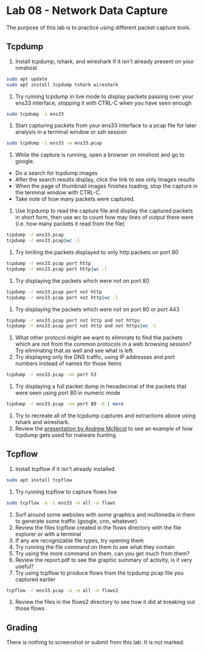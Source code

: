 # Lab 08 - Network Data Capture

The purpose of this lab is to practice using different packet capture tools.

## Tcpdump
1. Install tcpdump, tshark, and wireshark if it isn't already present on your nmshost
```bash
sudo apt update
sudo apt install tcpdump tshark wireshark
```
1. Try running tcpdump in live mode to display packets passing over your ens33 interface, stopping it with CTRL-C when you have seen enough
```bash
sudo tcpdump -i ens33
```
1. Start capturing packets from your ens33 interface to a pcap file for later analysis in a terminal window or ssh session
```bash
sudo tcpdump -i ens33 -w ens33.pcap
```
1. While the capture is running, open a browser on nmshost and go to google.
  * Do a search for tcpdump images
  * After the search results display, click the link to see only Images results
  * When the page of thumbnail images finishes loading, stop the capture in the terminal window with CTRL-C.
  * Take note of how many packets were captured.
1. Use tcpdump to read the capture file and display the captured packets in short form, then use wc to count how may lines of output there were (i.e. how many packets it read from the file)
```bash
tcpdump -r ens33.pcap
tcpdump -r ens33.pcap|wc -l
```
1. Try limiting the packets displayed to only http packets on port 80
```bash
tcpdump -r ens33.pcap port http
tcpdump -r ens33.pcap port http|wc -l
```
1. Try displaying the packets which were not on port 80
```bash
tcpdump -r ens33.pcap port not http
tcpdump -r ens33.pcap port not http|wc -l
```
1. Try displaying the packets which were not on port 80 or port 443
```bash
tcpdump -r ens33.pcap port not http and not https
tcpdump -r ens33.pcap port not http and not https|wc -l
```
1. What other protocol might we want to eliminate to find the packets which are not from the common protocols in a web browsing session? Try eliminating that as well and see what is left.
1. Try displaying only the DNS traffic, using IP addresses and port numbers instead of names for those items
```bash
tcpdump -r ens33.pcap -nn port 53
```
1. Try displaying a full packet dump in hexadecimal of the packets that were seen using port 80 in numeric mode
```bash
tcpdump -r ens33.pcap -nn port 80 -X | more
```
1. Try to recreate all of the tcpdump captures and extractions above using tshark and wireshark.
1. Review the [presentation by Andrew McNicol](https://www.slideshare.net/j0b1n/tcpdump-hunter) to see an example of how tcpdump gets used for malware hunting

## Tcpflow
1. Install tcpflow if it isn't already installed
```bash
sudo apt install tcpflow
```
1. Try running tcpflow to capture flows live
```bash
sudo tcpflow -a -i ens33 -e all -o flows
```
1. Surf around some websites with some graphics and multimedia in them to generate some traffic (google, cnn, whatever)
1. Review the files tcpflow created in the flows directory with the file explorer or with a terminal
1. If any are recognizable file types, try opening them
1. Try running the file command on them to see what they contain
1. Try using the more command on them, can you get much from them?
1. Review the report.pdf to see the graphic summary of activity, is it very useful?
1. Try using tcpflow to produce flows from the tcpdump pcap file you captured earlier
```bash
tcpflow -r ens33.pcap -a -e all -o flows2
```
1. Review the files in the flows2 directory to see how it did at breaking out those flows


## Grading
There is nothing to screenshot or submit from this lab. It is not marked.
